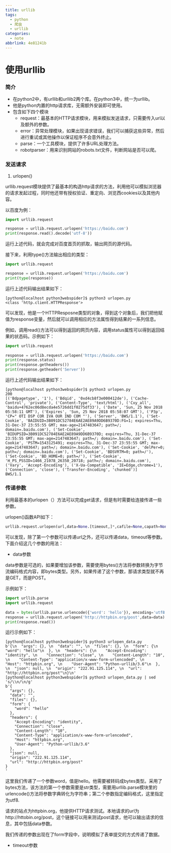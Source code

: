 ```yaml
---
title: urllib
tags:
  - python
  - 爬虫
  - urllib
categories:
  - note
abbrlink: 4e81241b
---
```


# 使用urllib



### 简介

* 在python2中，有urllib和urllib2两个库。在python3中，统一为urllib。
* 他是python内置的http请求库，无需额外安装即可使用。
* 包含如下四个模块
  * request：最基本的HTTP请求模块，用来模拟发送请求，只需要传入url以及额外的参数。
  * error：异常处理模块，如果出现请求错误，我们可以捕获这些异常，然后进行重试或其他操作以保证程序不会意外终止。
  * parse：一个工具模块，提供了许多URL处理方法。
  * robotparser：用来识别网站的robots.txt文件，判断网站是否可以爬。



### 发送请求

1. urlopen()

urllib.request模块提供了最基本的构造http请求的方法，利用他可以模拟浏览器的请求发起过程，同时他还带有授权验证、重定向、浏览西cookies以及其他内容。

以百度为例：

```python
import urllib.request

response = urllib.request.urlopen('https://baidu.com')
print(response.read().decode('utf-8'))
```

运行上述代码，就会完成对百度首页的抓取，输出网页的源代码。

接下来，利用type()方法输出相应的类型：
<!--more-->
```python
import urllib.request

response = urllib.request.urlopen('https://baidu.com')
print(type(response))
```
运行上述代码输出结果如下：
```shell
[python@localhost python3webspider]$ python3 urlopen.py
<class 'http.client.HTTPResponse'>
```

可以发现，他是一个HTTPResposne类型的对象，得到这个对象后，我们把他赋值为response变量，然后就可以调用相应的方法属性得到结果的一系列信息。

例如，调用read()方法可以得到返回的网页内容，调用status属性可以得到返回结果的状态码。示例如下：

```python
import urllib.request
 
response = urllib.request.urlopen('https://baidu.com')
print(response.status)
print(response.getheaders())
print(response.getheader('Server'))                                                             
```

运行上述代码输出结果如下：

```shell
[python@localhost python3webspider]$ python3 urlopen.py
200
[('Bdpagetype', '1'), ('Bdqid', '0xd4cb8f3e000412de'), ('Cache-Control', 'private'), ('Content-Type', 'text/html'), ('Cxy_all', 'baidu+4762ec06d8ecda4e5726dd1f0275df33'), ('Date', 'Sun, 25 Nov 2018 05:58:11 GMT'), ('Expires', 'Sun, 25 Nov 2018 05:58:07 GMT'), ('P3p', 'CP=" OTI DSP COR IVA OUR IND COM "'), ('Server', 'BWS/1.1'), ('Set-Cookie', 'BAIDUID=3B091DC52784E6AE2AE89A9DD6B9370D:FG=1; expires=Thu, 31-Dec-37 23:55:55 GMT; max-age=2147483647; path=/; domain=.baidu.com'), ('Set-Cookie', 'BIDUPSID=3B091DC52784E6AE2AE89A9DD6B9370D; expires=Thu, 31-Dec-37 23:55:55 GMT; max-age=2147483647; path=/; domain=.baidu.com'), ('Set-Cookie', 'PSTM=1543125491; expires=Thu, 31-Dec-37 23:55:55 GMT; max-age=2147483647; path=/; domain=.baidu.com'), ('Set-Cookie', 'delPer=0; path=/; domain=.baidu.com'), ('Set-Cookie', 'BDSVRTM=0; path=/'), ('Set-Cookie', 'BD_HOME=0; path=/'), ('Set-Cookie', 'H_PS_PSSID=1466_21078_26350_20718; path=/; domain=.baidu.com'), ('Vary', 'Accept-Encoding'), ('X-Ua-Compatible', 'IE=Edge,chrome=1'), ('Connection', 'close'), ('Transfer-Encoding', 'chunked')]
BWS/1.1
```

### 传递参数

利用最基本的urlopen（）方法可以完成get请求，但是有时需要给连接传递一些参数。

urlopen()函数API如下：

```python
urllib.request.urlopen(url,data=None.[timeout,]*,cafile=None,capath=None,cadefaule=Flase,contest=None)
```

可以发现，除了第一个参数可以传递url之外，还可以传递data，timeout等参数。下面介绍这几个参数的用法：

* data参数

data参数是可选的，如果要增加该参数，需要使用bytes()方法将参数转换为字节流编码格式内容，即bytes类型。另外，如果传递了这个参数，那请求类型就不再是GET，而是POST。

示例如下：

```python
import urllib.parse
import urllib.request
 
data = bytes(urllib.parse.urlencode({'word': 'hello'}), encoding='utf8')
response = urllib.request.urlopen('http://httpbin.org/post',data=data)   
print(response.read())
```

运行示例如下：

```shell
[python@localhost python3webspider]$ python3 urlopen_data.py
b'{\n  "args": {}, \n  "data": "", \n  "files": {}, \n  "form": {\n    "word": "hello"\n  }, \n  "headers": {\n    "Accept-Encoding": "identity", \n    "Connection": "close", \n    "Content-Length": "10", \n    "Content-Type": "application/x-www-form-urlencoded", \n    "Host": "httpbin.org", \n    "User-Agent": "Python-urllib/3.6"\n  }, \n  "json": null, \n  "origin": "222.91.125.114", \n  "url": "http://httpbin.org/post"\n}\n'
[python@localhost python3webspider]$ python3 urlopen_data.py | sed 's/\\n/\n/g'
b'{
  "args": {}, 
  "data": "", 
  "files": {}, 
  "form": {
    "word": "hello"
  }, 
  "headers": {
    "Accept-Encoding": "identity", 
    "Connection": "close", 
    "Content-Length": "10", 
    "Content-Type": "application/x-www-form-urlencoded", 
    "Host": "httpbin.org", 
    "User-Agent": "Python-urllib/3.6"
  }, 
  "json": null, 
  "origin": "222.91.125.114", 
  "url": "http://httpbin.org/post"
}
'
```

这里我们传递了一个参数word，值是hello。他需要被转码成bytes类型。采用了bytes方法，该方法的第一个参数需要是str类型，需要用urllib.parse模块里的urlencode()方法将参数字典转化为字符串；第二个参数指定编码格式，这里指定为utf8.

请求的站点为httpbin.org，他提供HTTP请求测试。本地请求的url为http://httobin.org/post，这个链接可以用来测试post请求，他可以输出请求的信息，其中包括data参数。

我们传递的参数出现在了form字段中，说明模拟了表单提交的方式传递了数据。

* timeout参数

